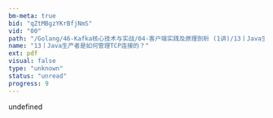 ```yaml
---
bm-meta: true
bid: "qZtMBgzYKrBfjNmS"
vid: "00"
path: "/Golang/46-Kafka核心技术与实战/04-客户端实践及原理剖析 (1讲)/13丨Java生产者是如何管理TCP连接的？.pdf"
name: "13丨Java生产者是如何管理TCP连接的？"
ext: pdf
visual: false
type: "unknown"
status: "unread"
progress: 9
---
```

undefined